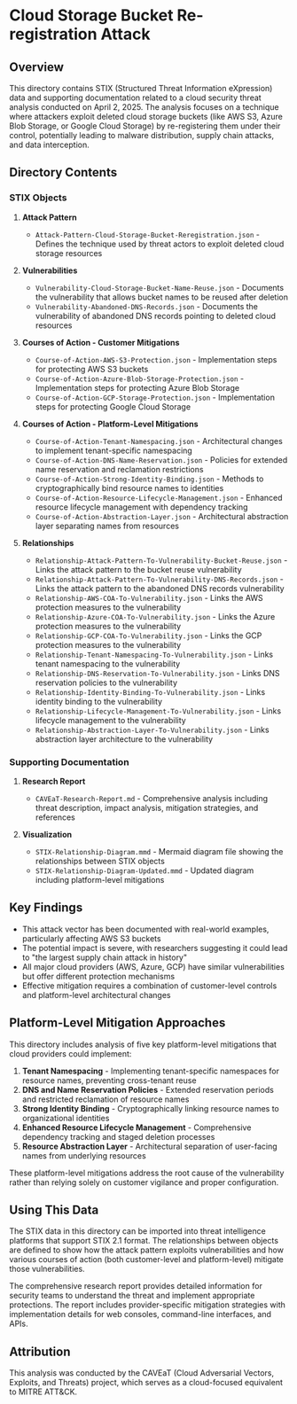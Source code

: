 # Cloud Storage Bucket Re-registration Attack

## Overview

This directory contains STIX (Structured Threat Information eXpression) data and supporting documentation related to a cloud security threat analysis conducted on April 2, 2025. The analysis focuses on a technique where attackers exploit deleted cloud storage buckets (like AWS S3, Azure Blob Storage, or Google Cloud Storage) by re-registering them under their control, potentially leading to malware distribution, supply chain attacks, and data interception.

## Directory Contents

### STIX Objects

1. **Attack Pattern**
   - `Attack-Pattern-Cloud-Storage-Bucket-Reregistration.json` - Defines the technique used by threat actors to exploit deleted cloud storage resources

2. **Vulnerabilities**
   - `Vulnerability-Cloud-Storage-Bucket-Name-Reuse.json` - Documents the vulnerability that allows bucket names to be reused after deletion
   - `Vulnerability-Abandoned-DNS-Records.json` - Documents the vulnerability of abandoned DNS records pointing to deleted cloud resources

3. **Courses of Action - Customer Mitigations**
   - `Course-of-Action-AWS-S3-Protection.json` - Implementation steps for protecting AWS S3 buckets
   - `Course-of-Action-Azure-Blob-Storage-Protection.json` - Implementation steps for protecting Azure Blob Storage
   - `Course-of-Action-GCP-Storage-Protection.json` - Implementation steps for protecting Google Cloud Storage

4. **Courses of Action - Platform-Level Mitigations**
   - `Course-of-Action-Tenant-Namespacing.json` - Architectural changes to implement tenant-specific namespacing
   - `Course-of-Action-DNS-Name-Reservation.json` - Policies for extended name reservation and reclamation restrictions
   - `Course-of-Action-Strong-Identity-Binding.json` - Methods to cryptographically bind resource names to identities
   - `Course-of-Action-Resource-Lifecycle-Management.json` - Enhanced resource lifecycle management with dependency tracking
   - `Course-of-Action-Abstraction-Layer.json` - Architectural abstraction layer separating names from resources

5. **Relationships**
   - `Relationship-Attack-Pattern-To-Vulnerability-Bucket-Reuse.json` - Links the attack pattern to the bucket reuse vulnerability
   - `Relationship-Attack-Pattern-To-Vulnerability-DNS-Records.json` - Links the attack pattern to the abandoned DNS records vulnerability
   - `Relationship-AWS-COA-To-Vulnerability.json` - Links the AWS protection measures to the vulnerability
   - `Relationship-Azure-COA-To-Vulnerability.json` - Links the Azure protection measures to the vulnerability
   - `Relationship-GCP-COA-To-Vulnerability.json` - Links the GCP protection measures to the vulnerability
   - `Relationship-Tenant-Namespacing-To-Vulnerability.json` - Links tenant namespacing to the vulnerability
   - `Relationship-DNS-Reservation-To-Vulnerability.json` - Links DNS reservation policies to the vulnerability
   - `Relationship-Identity-Binding-To-Vulnerability.json` - Links identity binding to the vulnerability
   - `Relationship-Lifecycle-Management-To-Vulnerability.json` - Links lifecycle management to the vulnerability
   - `Relationship-Abstraction-Layer-To-Vulnerability.json` - Links abstraction layer architecture to the vulnerability

### Supporting Documentation

1. **Research Report**
   - `CAVEaT-Research-Report.md` - Comprehensive analysis including threat description, impact analysis, mitigation strategies, and references

2. **Visualization**
   - `STIX-Relationship-Diagram.mmd` - Mermaid diagram file showing the relationships between STIX objects
   - `STIX-Relationship-Diagram-Updated.mmd` - Updated diagram including platform-level mitigations

## Key Findings

- This attack vector has been documented with real-world examples, particularly affecting AWS S3 buckets
- The potential impact is severe, with researchers suggesting it could lead to "the largest supply chain attack in history"
- All major cloud providers (AWS, Azure, GCP) have similar vulnerabilities but offer different protection mechanisms
- Effective mitigation requires a combination of customer-level controls and platform-level architectural changes

## Platform-Level Mitigation Approaches

This directory includes analysis of five key platform-level mitigations that cloud providers could implement:

1. **Tenant Namespacing** - Implementing tenant-specific namespaces for resource names, preventing cross-tenant reuse
2. **DNS and Name Reservation Policies** - Extended reservation periods and restricted reclamation of resource names
3. **Strong Identity Binding** - Cryptographically linking resource names to organizational identities
4. **Enhanced Resource Lifecycle Management** - Comprehensive dependency tracking and staged deletion processes
5. **Resource Abstraction Layer** - Architectural separation of user-facing names from underlying resources

These platform-level mitigations address the root cause of the vulnerability rather than relying solely on customer vigilance and proper configuration.

## Using This Data

The STIX data in this directory can be imported into threat intelligence platforms that support STIX 2.1 format. The relationships between objects are defined to show how the attack pattern exploits vulnerabilities and how various courses of action (both customer-level and platform-level) mitigate those vulnerabilities.

The comprehensive research report provides detailed information for security teams to understand the threat and implement appropriate protections. The report includes provider-specific mitigation strategies with implementation details for web consoles, command-line interfaces, and APIs.

## Attribution

This analysis was conducted by the CAVEaT (Cloud Adversarial Vectors, Exploits, and Threats) project, which serves as a cloud-focused equivalent to MITRE ATT&CK.
